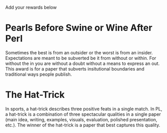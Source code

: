 Add your rewards below

# Pearls Before Swine or Wine After Perl

Sometimes the best is from an outsider or the worst is from an insider. Expectations are meant to be subverted be it from without or within. For without the in you are without a doubt without a means to express an out. This award is for a paper that subverts insitutional boundaries and traditional ways people publish.


# The Hat-Trick

In sports, a hat-trick describes three positive feats in a single match. In PL, a hat-trick is a combination of three spectacular qualities in a single paper (main idea, writing, examples, visuals, evaluation, polished presentation, etc.). The winner of the hat-trick is a paper that best captures this quality.
